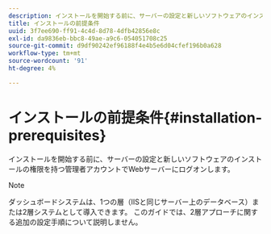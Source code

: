 ```yaml
---
description: インストールを開始する前に、サーバーの設定と新しいソフトウェアのインストールの権限を持つ管理者アカウントでWebサーバーにログオンします。
title: インストールの前提条件
uuid: 3f7ee690-ff91-4c4d-8d78-4dfb42856e8c
exl-id: da9836eb-bbc8-49ae-a9c6-054051708c25
source-git-commit: d9df90242ef96188f4e4b5e6d04cfef196b0a628
workflow-type: tm+mt
source-wordcount: '91'
ht-degree: 4%

---
```


# インストールの前提条件{#installation-prerequisites}

インストールを開始する前に、サーバーの設定と新しいソフトウェアのインストールの権限を持つ管理者アカウントでWebサーバーにログオンします。

>[!NOTE]
>
>ダッシュボードシステムは、1つの層（IISと同じサーバー上のデータベース）または2層システムとして導入できます。 このガイドでは、2層アプローチに関する追加の設定手順について説明しません。
